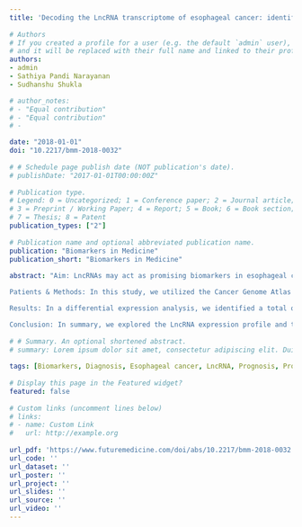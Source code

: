 ```yaml
---
title: 'Decoding the LncRNA transcriptome of esophageal cancer: identification of clinically relevant LncRNAs'
    
# Authors
# If you created a profile for a user (e.g. the default `admin` user), write the username (folder name) here 
# and it will be replaced with their full name and linked to their profile.
authors:
- admin
- Sathiya Pandi Narayanan
- Sudhanshu Shukla 

# author_notes:
# - "Equal contribution"
# - "Equal contribution"
# -

date: "2018-01-01"
doi: "10.2217/bmm-2018-0032"
    
# # Schedule page publish date (NOT publication's date).
# publishDate: "2017-01-01T00:00:00Z"
    
# Publication type.
# Legend: 0 = Uncategorized; 1 = Conference paper; 2 = Journal article;
# 3 = Preprint / Working Paper; 4 = Report; 5 = Book; 6 = Book section;
# 7 = Thesis; 8 = Patent
publication_types: ["2"]
    
# Publication name and optional abbreviated publication name.
publication: "Biomarkers in Medicine"
publication_short: "Biomarkers in Medicine"
    
abstract: "Aim: LncRNAs may act as promising biomarkers in esophageal cancer (EC). Here, we illustrate the LncRNA profile and their clinical relevance in EC. \n

Patients & Methods: In this study, we utilized the Cancer Genome Atlas RNA-sequencing and clinical data from 186 patients and 13 normal samples. Various statistical and gene set enrichment analysis (GSEA) were performed to identify the biomarkers. \n 

Results: In a differential expression analysis, we identified a total of 127 LncRNAs with more differentially expressed in EC compared with normal and showed their function using guilt-by-association analysis. We generated a LncRNAs prognostic signature for EC. Using Cox regression analysis, we showed the prognostic ability of LncRNAs’ prognostic signature in training and test-cohort (p-value $<$ 0.01). \n 

Conclusion: In summary, we explored the LncRNA expression profile and their clinical utility in EC patients."  
    
# # Summary. An optional shortened abstract.
# summary: Lorem ipsum dolor sit amet, consectetur adipiscing elit. Duis posuere tellus ac convallis placerat. Proin tincidunt magna sed ex sollicitudin condimentum.
    
tags: [Biomarkers, Diagnosis, Esophageal cancer, LncRNA, Prognosis, Prognostic signature]
    
# Display this page in the Featured widget?
featured: false
    
# Custom links (uncomment lines below)
# links:
# - name: Custom Link
#   url: http://example.org
    
url_pdf: 'https://www.futuremedicine.com/doi/abs/10.2217/bmm-2018-0032'
url_code: ''
url_dataset: ''
url_poster: ''
url_project: ''
url_slides: ''
url_source: ''
url_video: ''
---
```

